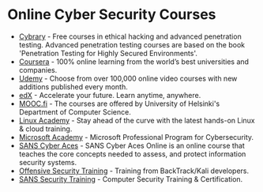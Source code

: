 # Online Cyber Security Courses

* [Cybrary](http://cybrary.it) - Free courses in ethical hacking and advanced penetration testing. Advanced penetration testing courses are based on the book 'Penetration Testing for Highly Secured Environments'.
* [Coursera](https://www.coursera.org/) - 100% online learning from the world’s best universities and companies.
* [Udemy](https://www.udemy.com/) - Choose from over 100,000 online video courses with new additions published every month.
* [edX](https://www.edx.org/) - Accelerate your future. Learn anytime, anywhere.
* [MOOC.fi](https://mooc.fi/en/) - The courses are offered by University of Helsinki's Department of Computer Science.
* [Linux Academy](https://linuxacademy.com/) - Stay ahead of the curve with the latest hands-on Linux & cloud training.
* [Microsoft Academy](https://academy.microsoft.com/en-us/professional-program/tracks/cyber-security/) - Microsoft Professional Program for Cybersecurity.
* [SANS Cyber Aces](http://www.cyberaces.org/) - SANS Cyber Aces Online is an online course that teaches the core concepts needed to assess, and protect information security systems. 
* [Offensive Security Training](https://www.offensive-security.com/information-security-training/) - Training from BackTrack/Kali developers.
* [SANS Security Training](http://www.sans.org/) - Computer Security Training & Certification.
